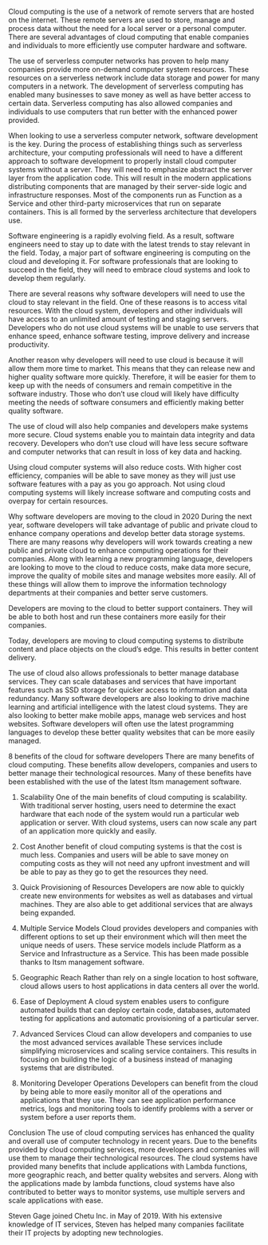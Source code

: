 Cloud computing is the use of a network of remote servers that are hosted on the internet. These remote servers are used to store, manage and process data without the need for a local server or a personal computer. There are several advantages of cloud computing that enable companies and individuals to more efficiently use computer hardware and software. 

The use of serverless computer networks has proven to help many companies provide more on-demand computer system resources. These resources on a serverless network include data storage and power for many computers in a network. The development of serverless computing has enabled many businesses to save money as well as have better access to certain data. Serverless computing has also allowed companies and individuals to use computers that run better with the enhanced power provided. 

When looking to use a serverless computer network, software development is the key. During the process of establishing things such as serverless architecture, your computing professionals will need to have a different approach to software development to properly install cloud computer systems without a server. They will need to emphasize abstract the server layer from the application code. This will result in the modern applications distributing components that are managed by their server-side logic and infrastructure responses. Most of the components run as Function as a Service and other third-party microservices that run on separate containers. This is all formed by the serverless architecture that developers use. 

Software engineering is a rapidly evolving field. As a result, software engineers need to stay up to date with the latest trends to stay relevant in the field. Today, a major part of software engineering is computing on the cloud and developing it. For software professionals that are looking to succeed in the field, they will need to embrace cloud systems and look to develop them regularly. 

There are several reasons why software developers will need to use the cloud to stay relevant in the field. One of these reasons is to access vital resources. With the cloud system, developers and other individuals will have access to an unlimited amount of testing and staging servers. Developers who do not use cloud systems will be unable to use servers that enhance speed, enhance software testing, improve delivery and increase productivity. 

Another reason why developers will need to use cloud is because it will allow them more time to market. This means that they can release new and higher quality software more quickly. Therefore, it will be easier for them to keep up with the needs of consumers and remain competitive in the software industry. Those who don’t use cloud will likely have difficulty meeting the needs of software consumers and efficiently making better quality software. 

The use of cloud will also help companies and developers make systems more secure. Cloud systems enable you to maintain data integrity and data recovery. Developers who don’t use cloud will have less secure software and computer networks that can result in loss of key data and hacking. 

Using cloud computer systems will also reduce costs. With higher cost efficiency, companies will be able to save money as they will just use software features with a pay as you go approach. Not using cloud computing systems will likely increase software and computing costs and overpay for certain resources. 

Why software developers are moving to the cloud in 2020
During the next year, software developers will take advantage of public and private cloud to enhance company operations and develop better data storage systems. There are many reasons why developers will work towards creating a new public and private cloud to enhance computing operations for their companies. Along with learning a new programming language, developers are looking to move to the cloud to reduce costs, make data more secure, improve the quality of mobile sites and manage websites more easily. All of these things will allow them to improve the information technology departments at their companies and better serve customers. 

Developers are moving to the cloud to better support containers. They will be able to both host and run these containers more easily for their companies. 

Today, developers are moving to cloud computing systems to distribute content and place objects on the cloud’s edge. This results in better content delivery. 

The use of cloud also allows professionals to better manage database services. They can scale databases and services that have important features such as SSD storage for quicker access to information and data redundancy. Many software developers are also looking to drive machine learning and artificial intelligence with the latest cloud systems. They are also looking to better make mobile apps, manage web services and host websites. Software developers will often use the latest programming languages to develop these better quality websites that can be more easily managed. 

8 benefits of the cloud for software developers
There are many benefits of cloud computing. These benefits allow developers, companies and users to better manage their technological resources. Many of these benefits have been established with the use of the latest Itsm management software. 

 1. Scalability
One of the main benefits of cloud computing is scalability. With traditional server hosting, users need to determine the exact hardware that each node of the system would run a particular web application or server. With cloud systems, users can now scale any part of an application more quickly and easily. 

 2. Cost
Another benefit of cloud computing systems is that the cost is much less. Companies and users will be able to save money on computing costs as they will not need any upfront investment and will be able to pay as they go to get the resources they need. 

 3. Quick Provisioning of Resources
Developers are now able to quickly create new environments for websites as well as databases and virtual machines. They are also able to get additional services that are always being expanded. 

 4. Multiple Service Models
Cloud provides developers and companies with different options to set up their environment which will then meet the unique needs of users. These service models include Platform as a Service and Infrastructure as a Service. This has been made possible thanks to Itsm management software. 

 5. Geographic Reach
Rather than rely on a single location to host software, cloud allows users to host applications in data centers all over the world. 

 6. Ease of Deployment
A cloud system enables users to configure automated builds that can deploy certain code, databases, automated testing for applications and automatic provisioning of a particular server. 

 7. Advanced Services
Cloud can allow developers and companies to use the most advanced services available These services include simplifying microservices and scaling service containers. This results in focusing on building the logic of a business instead of managing systems that are distributed. 

 8. Monitoring Developer Operations
Developers can benefit from the cloud by being able to more easily monitor all of the operations and applications that they use. They can see application performance metrics, logs and monitoring tools to identify problems with a server or system before a user reports them. 

Conclusion
The use of cloud computing services has enhanced the quality and overall use of computer technology in recent years. Due to the benefits provided by cloud computing services, more developers and companies will use them to manage their technological resources. The cloud systems have provided many benefits that include applications with Lambda functions, more geographic reach, and better quality websites and servers. Along with the applications made by lambda functions, cloud systems have also contributed to better ways to monitor systems, use multiple servers and scale applications with ease.

Steven Gage joined Chetu Inc. in May of 2019. With his extensive knowledge of IT services, Steven has helped many companies facilitate their IT projects by adopting new technologies.